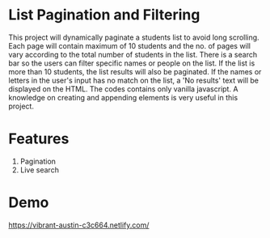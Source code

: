 # List Pagination and Filtering
This project will dynamically paginate a students list to avoid long scrolling. Each page will contain maximum of 10 students
and the no. of pages will vary according to the total number of students in the list. There is a search bar so the users can filter specific names or people on the list. If the list is more than 10 students, the list results will also be paginated. If the names or letters in the user's input has no match on the list, a 'No results' text will be displayed on the HTML. The codes contains only vanilla javascript. A knowledge on creating and appending elements is very useful in this project. 

# Features
1. Pagination
2. Live search

# Demo
https://vibrant-austin-c3c664.netlify.com/